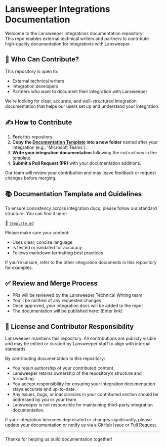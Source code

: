 # Lansweeper Integrations Documentation

Welcome to the Lansweeper Integrations documentation repository!  
This repo enables external technical writers and partners to contribute high-quality documentation for integrations with Lansweeper.

## 👥 Who Can Contribute?

This repository is open to:
- External technical writers
- Integration developers
- Partners who want to document their integration with Lansweeper

We’re looking for clear, accurate, and well-structured integration documentation that helps our users set up and understand your integration.

## ✍️ How to Contribute

1. **Fork** this repository.
2. **Copy the [Documentation Template](/template.md) into a new folder** named after your integration (e.g., 'Microsoft Teams`).
3. **Write your integration documentation** following the instructions in the template.
4. **Submit a Pull Request (PR)** with your documentation additions.

Our team will review your contribution and may leave feedback or request changes before merging.

## 📚 Documentation Template and Guidelines

To ensure consistency across integration docs, please follow our standard structure. You can find it here:

📄 [`template.md`](/template.md)

Please make sure your content:
- Uses clear, concise language
- Is tested or validated for accuracy
- Follows markdown formatting best practices

If you're unsure, refer to the other integration documents in this repository for examples.

## ✅ Review and Merge Process

- PRs will be reviewed by the Lansweeper Technical Writing team
- You’ll be notified of any requested changes
- Once approved, your integration docs will be added to the repo!
- The documentation will be published here: [Enter link]

## 📜 License and Contributor Responsibility

Lansweeper maintains this repository. All contributions are publicly visible and may be edited or curated by Lansweeper staff to align with internal standards.

By contributing documentation to this repository:

- You retain authorship of your contributed content.
- Lansweeper retains ownership of the repository’s structure and formatting.
- You accept responsibility for ensuring your integration documentation stays accurate and up-to-date.
- Any issues, bugs, or inaccuracies in your contributed section should be addressed by you or your team.
- Lansweeper is not responsible for maintaining third-party integration documentation.

If your integration becomes deprecated or changes significantly, please update your documentation or notify us via a GitHub Issue or Pull Request.

---

Thanks for helping us build documentation together!
